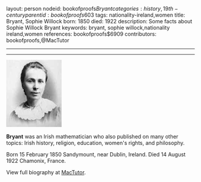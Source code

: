 layout: person
nodeid: bookofproofs$Bryant
categories: history,19th-century
parentid: bookofproofs$603
tags: nationality-ireland,women
title: Bryant, Sophie Willock
born: 1850
died: 1922
description: Some facts about Sophie Willock Bryant
keywords: bryant, sophie willock,nationality ireland,women
references: bookofproofs$6909
contributors: bookofproofs,@MacTutor

---


---

![Bryant.jpg](https://github.com/bookofproofs/bookofproofs.github.io/blob/main/_sources/_assets/images/portraits/Bryant.jpg?raw=true)

**Bryant** was an Irish mathematician who also published on many other topics: Irish history, religion, education, women's rights, and philosophy.

Born 15 February 1850 Sandymount, near Dublin, Ireland. Died 14 August 1922 Chamonix, France.


View full biography at [MacTutor](https://mathshistory.st-andrews.ac.uk/Biographies/Bryant/).